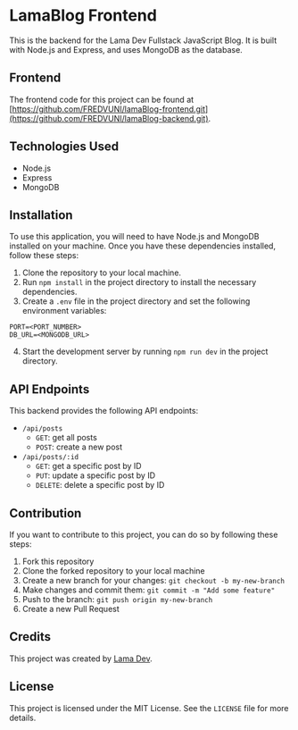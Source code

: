 # LamaBlog Frontend

This is the backend for the Lama Dev Fullstack JavaScript Blog. It is built with Node.js and Express, and uses MongoDB as the database.

## Frontend
The frontend code for this project can be found at [https://github.com/FREDVUNI/lamaBlog-frontend.git](https://github.com/FREDVUNI/lamaBlog-backend.git).

## Technologies Used
- Node.js
- Express
- MongoDB

## Installation
To use this application, you will need to have Node.js and MongoDB installed on your machine. Once you have these dependencies installed, follow these steps:

1. Clone the repository to your local machine.
2. Run `npm install` in the project directory to install the necessary dependencies.
3. Create a `.env` file in the project directory and set the following environment variables:
```
PORT=<PORT_NUMBER>
DB_URL=<MONGODB_URL>
```
4. Start the development server by running `npm run dev` in the project directory.

## API Endpoints
This backend provides the following API endpoints:

- `/api/posts`
  - `GET`: get all posts
  - `POST`: create a new post
- `/api/posts/:id`
  - `GET`: get a specific post by ID
  - `PUT`: update a specific post by ID
  - `DELETE`: delete a specific post by ID

## Contribution
If you want to contribute to this project, you can do so by following these steps:

1. Fork this repository
2. Clone the forked repository to your local machine
3. Create a new branch for your changes: `git checkout -b my-new-branch`
4. Make changes and commit them: `git commit -m "Add some feature"`
5. Push to the branch: `git push origin my-new-branch`
6. Create a new Pull Request

## Credits
This project was created by [Lama Dev](https://www.youtube.com/channel/UCO1E5vWo7W7B3JNqZT7CZ5g).

## License
This project is licensed under the MIT License. See the `LICENSE` file for more details.
